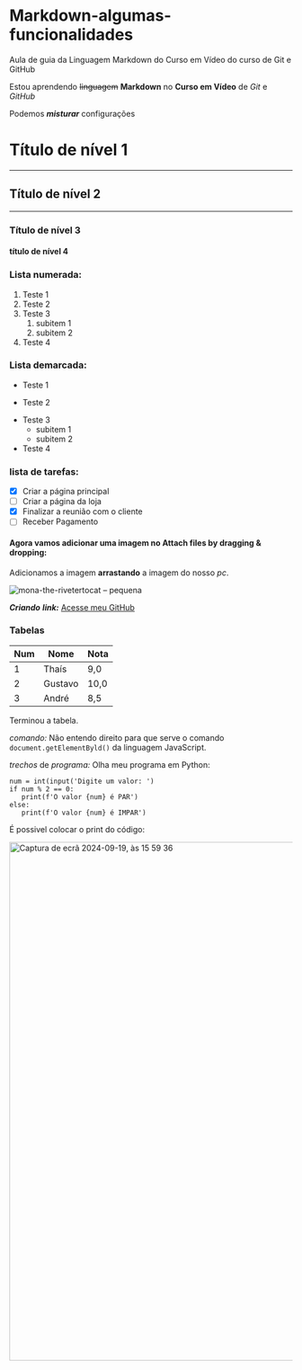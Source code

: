 # Markdown-algumas-funcionalidades
Aula de guia da Linguagem Markdown do Curso em Vídeo do curso de Git e GitHub

Estou aprendendo ~~linguagem~~ **Markdown** no __Curso em Vídeo__ de *Git* e _GitHub_

Podemos __*misturar*__ configurações

# Título de nível 1
---
## Título de nível 2
***
### Título de nível 3
#### título de nível 4

### Lista numerada:

1. Teste 1
2. Teste 2
3. Teste 3
   1. subitem 1
   2. subitem 2
1. Teste 4

### Lista demarcada:

* Teste 1
- Teste 2
* Teste 3
   * subitem 1
   - subitem 2
 * Teste 4

### lista de tarefas:

- [x] Criar a página principal
- [ ] Criar a página da loja
- [x] Finalizar a reunião com o cliente
- [ ] Receber Pagamento

#### Agora vamos adicionar uma imagem no Attach files by dragging & dropping:

Adicionamos a imagem __arrastando__ a imagem do nosso *pc*.

   ![mona-the-rivetertocat – pequena](https://github.com/user-attachments/assets/2ab22451-9690-4fe4-9d61-4fc8b10b9988)

__*Criando*__ __*link:*__ [Acesse meu GitHub](https://github.com/thaisdMM)

### Tabelas

Num | Nome | Nota
---|---|---
1  | Thaís | 9,0
2 | Gustavo | 10,0
3 | André | 8,5

Terminou a tabela.

*comando:* Não entendo direito para que serve o comando `document.getElementByld()` da linguagem JavaScript.

*trechos* de *programa:* Olha meu programa em Python:
```
num = int(input('Digite um valor: ')
if num % 2 == 0:
   print(f'O valor {num} é PAR')
else:
   print(f'O valor {num} é IMPAR')
```

É possivel colocar o print do código:

<img width="923" alt="Captura de ecrã 2024-09-19, às 15 59 36" src="https://github.com/user-attachments/assets/1effa435-2419-49ec-8b5a-391353762d36">
